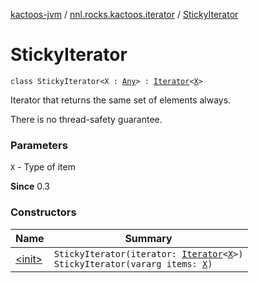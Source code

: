 [kactoos-jvm](../../index.md) / [nnl.rocks.kactoos.iterator](../index.md) / [StickyIterator](./index.md)

# StickyIterator

`class StickyIterator<X : `[`Any`](https://kotlinlang.org/api/latest/jvm/stdlib/kotlin/-any/index.html)`> : `[`Iterator`](https://kotlinlang.org/api/latest/jvm/stdlib/kotlin.collections/-iterator/index.html)`<`[`X`](index.md#X)`>`

Iterator that returns the same set of elements always.

There is no thread-safety guarantee.

### Parameters

`X` - Type of item

**Since**
0.3

### Constructors

| Name | Summary |
|---|---|
| [&lt;init&gt;](-init-.md) | `StickyIterator(iterator: `[`Iterator`](https://kotlinlang.org/api/latest/jvm/stdlib/kotlin.collections/-iterator/index.html)`<`[`X`](index.md#X)`>)`<br>`StickyIterator(vararg items: `[`X`](index.md#X)`)` |
